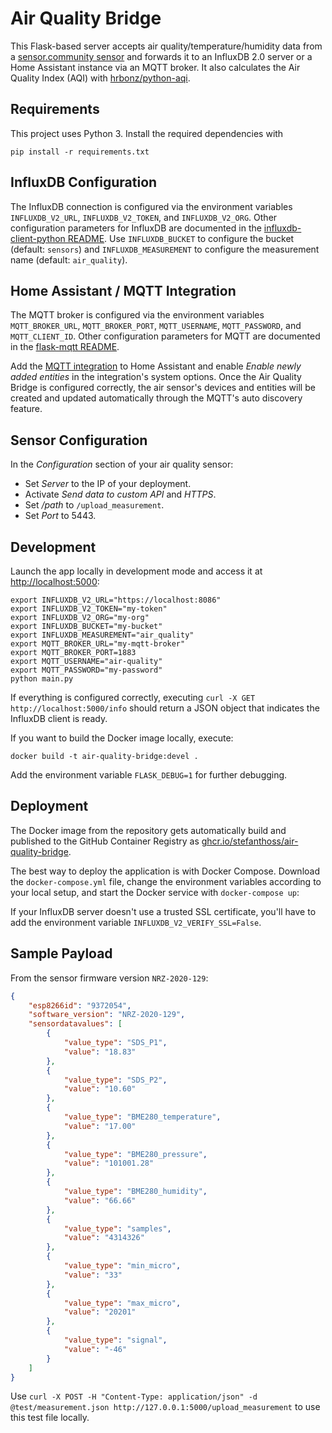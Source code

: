 # Air Quality Bridge

This Flask-based server accepts air quality/temperature/humidity data from a [sensor.community sensor](https://sensor.community/en/sensors/airrohr) and forwards it to an InfluxDB 2.0 server or a Home Assistant instance via an MQTT broker. It also calculates the Air Quality Index (AQI) with [hrbonz/python-aqi](https://github.com/hrbonz/python-aqi).

## Requirements

This project uses Python 3. Install the required dependencies with

```shell
pip install -r requirements.txt
```

## InfluxDB Configuration

The InfluxDB connection is configured via the environment variables `INFLUXDB_V2_URL`, `INFLUXDB_V2_TOKEN`, and `INFLUXDB_V2_ORG`. Other configuration parameters for InfluxDB are documented in the [influxdb-client-python README](https://github.com/influxdata/influxdb-client-python#via-environment-properties). Use `INFLUXDB_BUCKET` to configure the bucket (default: `sensors`) and `INFLUXDB_MEASUREMENT` to configure the measurement name (default: `air_quality`).

## Home Assistant / MQTT Integration

The MQTT broker is configured via the environment variables `MQTT_BROKER_URL`, `MQTT_BROKER_PORT`, `MQTT_USERNAME`, `MQTT_PASSWORD`, and `MQTT_CLIENT_ID`. Other configuration parameters for MQTT are documented in the [flask-mqtt README](https://flask-mqtt.readthedocs.io/en/latest/configuration.html#configuration-keys).

Add the [MQTT integration](https://www.home-assistant.io/integrations/mqtt/) to Home Assistant and enable *Enable newly added entities* in the integration's system options. Once the Air Quality Bridge is configured correctly, the air sensor's devices and entities will be created and updated automatically through the MQTT's auto discovery feature.

## Sensor Configuration

In the *Configuration* section of your air quality sensor:

* Set *Server* to the IP of your deployment.
* Activate *Send data to custom API* and *HTTPS*.
* Set */path* to `/upload_measurement`.
* Set *Port* to 5443.

## Development

Launch the app locally in development mode and access it at <http://localhost:5000>:

```shell
export INFLUXDB_V2_URL="https://localhost:8086"
export INFLUXDB_V2_TOKEN="my-token"
export INFLUXDB_V2_ORG="my-org"
export INFLUXDB_BUCKET="my-bucket"
export INFLUXDB_MEASUREMENT="air_quality"
export MQTT_BROKER_URL="my-mqtt-broker"
export MQTT_BROKER_PORT=1883
export MQTT_USERNAME="air-quality"
export MQTT_PASSWORD="my-password"
python main.py
```

If everything is configured correctly, executing `curl -X GET http://localhost:5000/info` should return a JSON object that indicates the InfluxDB client is ready.

If you want to build the Docker image locally, execute:

```shell
docker build -t air-quality-bridge:devel .
```

Add the environment variable `FLASK_DEBUG=1` for further debugging.

## Deployment

The Docker image from the repository gets automatically build and published to the GitHub Container Registry as [ghcr.io/stefanthoss/air-quality-bridge](https://github.com/stefanthoss/air-quality-bridge/pkgs/container/air-quality-bridge).

The best way to deploy the application is with Docker Compose. Download the `docker-compose.yml` file, change the environment variables according to your local setup, and start the Docker service with `docker-compose up`:

If your InfluxDB server doesn't use a trusted SSL certificate, you'll have to add the environment variable `INFLUXDB_V2_VERIFY_SSL=False`.

## Sample Payload

From the sensor firmware version `NRZ-2020-129`:

```json
{
    "esp8266id": "9372054",
    "software_version": "NRZ-2020-129",
    "sensordatavalues": [
        {
            "value_type": "SDS_P1",
            "value": "18.83"
        },
        {
            "value_type": "SDS_P2",
            "value": "10.60"
        },
        {
            "value_type": "BME280_temperature",
            "value": "17.00"
        },
        {
            "value_type": "BME280_pressure",
            "value": "101001.28"
        },
        {
            "value_type": "BME280_humidity",
            "value": "66.66"
        },
        {
            "value_type": "samples",
            "value": "4314326"
        },
        {
            "value_type": "min_micro",
            "value": "33"
        },
        {
            "value_type": "max_micro",
            "value": "20201"
        },
        {
            "value_type": "signal",
            "value": "-46"
        }
    ]
}
```

Use `curl -X POST -H "Content-Type: application/json" -d @test/measurement.json http://127.0.0.1:5000/upload_measurement` to use this test file locally.

